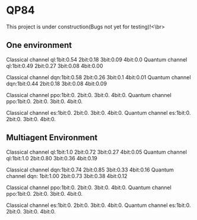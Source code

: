 # QP84

This project is under construction(Bugs not yet for testing)!<\br>

<h2>One environment</h2>
<p>Classical channel ql:1bit:0.54 2bit:0.18 3bit:0.09 4bit:0.0
Quantum channel ql:1bit:0.49 2bit:0.27 3bit:0.08 4bit:0.00</p>
<p>Classical channel dqn:1bit:0.58 2bit:0.26 3bit:0.1 4bit:0.01
Quantum channel dqn:1bit:0.44 2bit:0.18 3bit:0.08 4bit:0.09</p>
<p>Classical channel ppo:1bit:0. 2bit:0. 3bit:0. 4bit:0.
Quantum channel ppo:1bit:0. 2bit:0. 3bit:0. 4bit:0.</p>
<p>Classical channel es:1bit:0. 2bit:0. 3bit:0. 4bit:0.
Quantum channel es:1bit:0. 2bit:0. 3bit:0. 4bit:0.</p>


<h2>Multiagent Environment</h2>
<p>Classical channel ql:1bit:1.0 2bit:0.72 3bit:0.27 4bit:0.05
Quantum channel ql:1bit:1.0 2bit:0.80 3bit:0.36 4bit:0.19 </p>
<p>Classical channel dqn:1bit:0.74 2bit:0.85 3bit:0.33 4bit:0.16
Quantum channel dqn: 1bit:1.00 2bit:0.73 3bit:0.38 4bit:0.12</p>
<p>Classical channel ppo:1bit:0. 2bit:0. 3bit:0. 4bit:0.
Quantum channel ppo:1bit:0. 2bit:0. 3bit:0. 4bit:0.</p>
<p>Classical channel es:1bit:0. 2bit:0. 3bit:0. 4bit:0.
Quantum channel es:1bit:0. 2bit:0. 3bit:0. 4bit:0.</p>
